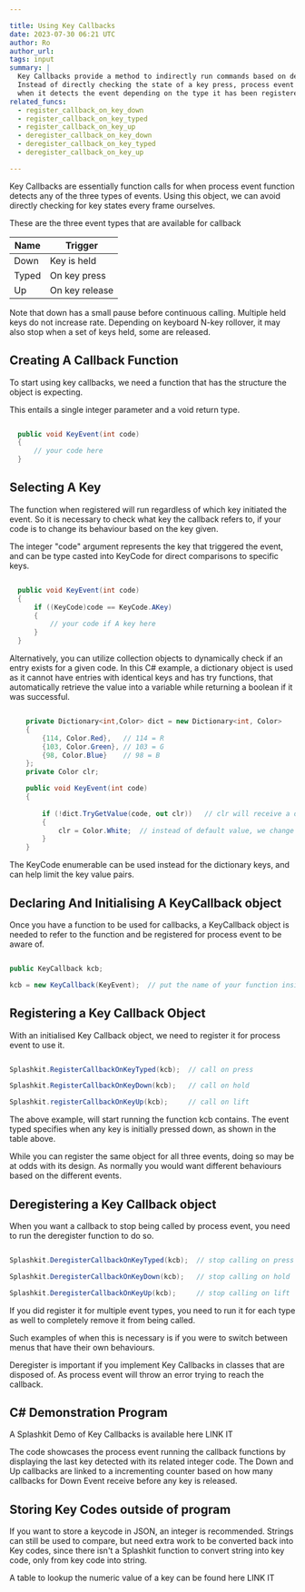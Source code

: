```yaml
---

title: Using Key Callbacks
date: 2023-07-30 06:21 UTC
author: Ro
author_url:
tags: input
summary: |
  Key Callbacks provide a method to indirectly run commands based on detected key events.
  Instead of directly checking the state of a key press, process event will run the callback function
  when it detects the event depending on the type it has been registered for.
related_funcs:
  - register_callback_on_key_down
  - register_callback_on_key_typed
  - register_callback_on_key_up
  - deregister_callback_on_key_down
  - deregister_callback_on_key_typed
  - deregister_callback_on_key_up

---
```


Key Callbacks are essentially function calls for when process event function detects any of the three types of events.
Using this object, we can avoid directly checking for key states every frame ourselves. 

These are the three event types that are available for callback

| Name  | Trigger         |
|-------|-----------------|
| Down  | Key is held     |
| Typed | On key press    |
| Up    | On key release  |

Note that down has a small pause before continuous calling. 
Multiple held keys do not increase rate.
Depending on keyboard N-key rollover, it may also stop when a set of keys held, some are released.

## Creating A Callback Function

To start using key callbacks, we need a function that has the structure the object is expecting.

This entails a single integer parameter and a void return type.

```c#

  public void KeyEvent(int code)
  {
      // your code here
  }

```

## Selecting A Key

The function when registered will run regardless of which key initiated the event.
So it is necessary to check what key the callback refers to, if your code is to change its behaviour
based on the key given.

The integer "code" argument represents the key that triggered the event, and can be type casted into KeyCode
for direct comparisons to specific keys.

```c#

  public void KeyEvent(int code)
  {
      if ((KeyCode)code == KeyCode.AKey)
      {
          // your code if A key here
      }
  }

```

Alternatively, you can utilize collection objects to dynamically check if an entry exists for a given code.
In this C# example, a dictionary object is used as it cannot have entries with identical keys and
has try functions, that automatically retrieve the value into a variable while returning a boolean if
it was successful.

```c#

    private Dictionary<int,Color> dict = new Dictionary<int, Color>
    {
        {114, Color.Red},   // 114 = R
        {103, Color.Green}, // 103 = G
        {98, Color.Blue}    // 98 = B
    };
    private Color clr;

    public void KeyEvent(int code)
    {
        
        if (!dict.TryGetValue(code, out clr))   // clr will receive a default value, if code isn't found
        {
            clr = Color.White;  // instead of default value, we change it to this
        }
    }

```

The KeyCode enumerable can be used instead for the dictionary keys, and can help limit the key value pairs.

## Declaring And Initialising A KeyCallback object

Once you have a function to be used for callbacks, a KeyCallback object is
needed to refer to the function and be registered for process event to be aware of.

```c#

public KeyCallback kcb;

kcb = new KeyCallback(KeyEvent);  // put the name of your function inside

```

## Registering a Key Callback Object

With an initialised Key Callback object, we need to register it for process event
to use it.

```c#

Splashkit.RegisterCallbackOnKeyTyped(kcb);  // call on press

Splashkit.RegisterCallbackOnKeyDown(kcb);   // call on hold

Splashkit.registerCallbackOnKeyUp(kcb);     // call on lift

```

The above example, will start running the function kcb contains. The event
typed specifies when any key is initially pressed down, as shown in the
table above.

While you can register the same object for all three events, doing so may be at odds with
its design. As normally you would want different behaviours based on the different events.

## Deregistering a Key Callback object

When you want a callback to stop being called by process event, you need to run the 
deregister function to do so.

```c#

Splashkit.DeregisterCallbackOnKeyTyped(kcb);  // stop calling on press

Splashkit.DeregisterCallbackOnKeyDown(kcb);   // stop calling on hold

Splashkit.DeregisterCallbackOnKeyUp(kcb);     // stop calling on lift

```

If you did register it for multiple event types, you need to run it for each type as well to
completely remove it from being called.

Such examples of when this is necessary is if you were to switch between menus that have
their own behaviours.

Deregister is important if you implement Key Callbacks in classes that are disposed of.
As process event will throw an error trying to reach the callback.


## C# Demonstration Program

A Splashkit Demo of Key Callbacks is available here LINK IT

The code showcases the process event running the callback functions by displaying
the last key detected with its related integer code.
The Down and Up callbacks are linked to a incrementing counter based on how many callbacks
for Down Event receive before any key is released.

## Storing Key Codes outside of program

If you want to store a keycode in JSON, an integer is recommended. Strings can still be used
to compare, but need extra work to be converted back into Key codes, since there isn't a Splashkit
function to convert string into key code, only from key code into string.

A table to lookup the numeric value of a key can be found here LINK IT



